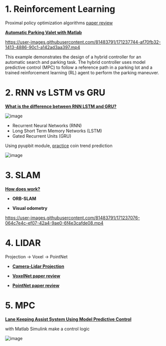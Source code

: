 # 1. Reinforcement Learning

Proximal policy optimization algorithms [paper review](https://github.com/jacey-h/T.I.L/blob/06bbb002a0db400fedf51ca0069d5a7ca84048ac/RL/Reinforcement%20Learning.md)

[****Automatic Parking Valet  with Matlab****](https://github.com/jacey-h/T.I.L/blob/06bbb002a0db400fedf51ca0069d5a7ca84048ac/RL/Train%20PPO%20Agent%20for%20Automatic%20Parking%20Valet.md)     


https://user-images.githubusercontent.com/81483791/171237744-af70fb32-1413-4886-90c1-a142ad3aa397.mp4



This example demonstrates the design of a hybrid controller for an automatic search and parking task. The hybrid controller uses model predictive control (MPC) to follow a reference path in a parking lot and a trained reinforcement learning (RL) agent to perform the parking maneuver.

# 2. RNN vs LSTM vs GRU

[**What is the difference between RNN LSTM and GRU?**](https://github.com/jacey-h/T.I.L/blob/06bbb002a0db400fedf51ca0069d5a7ca84048ac/RNN_LSTM_GRU/RNN_LSTM_GRU.md)
    
![image](https://user-images.githubusercontent.com/81483791/171241692-4414db7e-c6db-4ed4-a88b-15172917f8af.png)

- Recurrent Neural Networks (RNN)
- Long Short Term Memory Networks (LSTM)
- Gated Recurrent Units (GRU)

Using pyupbit module, [practice](https://github.com/jacey-h/T.I.L/blob/06bbb002a0db400fedf51ca0069d5a7ca84048ac/RNN_LSTM_GRU/%EC%BD%94%EC%9D%B8%20%EB%8F%99%ED%96%A5%20%EC%98%88%EC%B8%A1%20%EC%8B%A4%EC%8A%B5.md) coin trend prediction
     
 ![image](https://user-images.githubusercontent.com/81483791/171241103-793a7d12-c077-4592-b154-0c1c5d0e1d1b.png)


# 3. SLAM
  
[**How does work?**](https://github.com/jacey-h/T.I.L/blob/06bbb002a0db400fedf51ca0069d5a7ca84048ac/SLAM/ORB-SLAM_VO.md)  

- ****ORB-SLAM****

- ****Visual odometry****    
    

https://user-images.githubusercontent.com/81483791/171237076-064c7e4c-ef07-42a4-9ae0-6f4e3cafde08.mp4


# 4. LIDAR

Projection → Voxel → PointNet

- [**Camera-Lidar Projection**](https://github.com/jacey-h/T.I.L/blob/06bbb002a0db400fedf51ca0069d5a7ca84048ac/LIDAR/Projection.md)

- [**VoxelNet paper review**](https://github.com/jacey-h/T.I.L/blob/06bbb002a0db400fedf51ca0069d5a7ca84048ac/LIDAR/Voxel.md)

- [**PointNet paper review**](https://github.com/jacey-h/T.I.L/blob/06bbb002a0db400fedf51ca0069d5a7ca84048ac/LIDAR/PointNet.md)
# 5. MPC

[**Lane Keeping Assist System Using Model Predictive Control**](https://github.com/jacey-h/T.I.L/blob/06bbb002a0db400fedf51ca0069d5a7ca84048ac/MPC/LKAS%20MPC%20control.md)

with Matlab Simulink make a control logic
     
![image](https://user-images.githubusercontent.com/81483791/171242554-41781726-2ec4-4428-bae6-0c89e3b44579.png)
